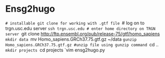 # Ensg2hugo
`# installable git clone for working with .gtf file
`# log on to trgn.usc.edu server
`ssh trgn.usc.edu # enter home directory on TRGN server
`git clone http://ftp.ensembl.org/pub/release-75/gtf/homo_sapiens
`mkdir data
`mv Homo_sapiens.GRCh37.75.gtf.gz ~/data
`gunzip Homo_sapiens.GRCh37.75.gtf.gz #unzip file using gunzip command
`cd ..
`mkdir projects
`cd projects
`vim ensg2hugo.py
